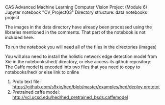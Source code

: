 CAS Advanced Machine Learning Computer Vision Project (Module 6)
Jupyter notebook "CV_Project03"
Directory structure:
  data
  notebooks
  project
  
The images in the data directory have already been processed using the libraries mentioned in the comments. That part of the notebook is not included here.

To run the notebook you will need all of the files in the directories (images)

You will also need to install the holistic network edge detection model from Xie in the notebooks/hed/ directory, or else access its github repository:
  The Caffe model is encoded into two files that you need to copy to notebooks/hed/ or else link to online
  1. Proto text file: https://github.com/s9xie/hed/blob/master/examples/hed/deploy.prototxt
  2. Pretrained caffe model: http://vcl.ucsd.edu/hed/hed_pretrained_bsds.caffemodel
